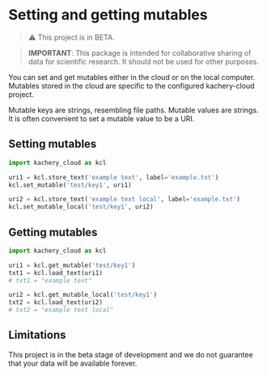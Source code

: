 # Setting and getting mutables

> :warning: This project is in BETA.

> **IMPORTANT**: This package is intended for collaborative sharing of data for scientific research. It should not be used for other purposes.

You can set and get mutables either in the cloud or on the local computer. Mutables stored in the cloud are specific to the configured kachery-cloud project.

Mutable keys are strings, resembling file paths. Mutable values are strings. It is often convenient to set a mutable value to be a URI.

## Setting mutables

```python
import kachery_cloud as kcl

uri1 = kcl.store_text('example text', label='example.txt')
kcl.set_mutable('test/key1', uri1)

uri2 = kcl.store_text('example text local', label='example.txt')
kcl.set_mutable_local('test/key1', uri2)
```

## Getting mutables

```python
import kachery_cloud as kcl

uri1 = kcl.get_mutable('test/key1')
txt1 = kcl.load_text(uri1)
# txt1 = "example text"

uri2 = kcl.get_mutable_local('test/key1')
txt2 = kcl.load_text(uri2)
# txt2 = "example text local"
```

## Limitations

This project is in the beta stage of development and we do not guarantee that your data will be available forever.